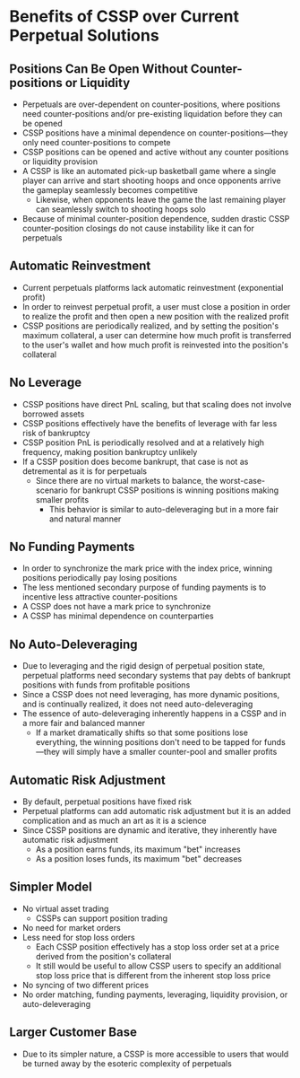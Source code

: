 # Benefits of CSSP over Current Perpetual Solutions

## Positions Can Be Open Without Counter-positions or Liquidity

* Perpetuals are over-dependent on counter-positions, where positions need counter-positions and/or pre-existing liquidation before they can be opened
* CSSP positions have a minimal dependence on counter-positions—they only need counter-positions to compete
* CSSP positions can be opened and active without any counter positions or liquidity provision
* A CSSP is like an automated pick-up basketball game where a single player can arrive and start shooting hoops and once opponents arrive the gameplay seamlessly becomes competitive
  * Likewise, when opponents leave the game the last remaining player can seamlessly switch to shooting hoops solo
* Because of minimal counter-position dependence, sudden drastic CSSP counter-position closings do not cause instability like it can for perpetuals

## Automatic Reinvestment

* Current perpetuals platforms lack automatic reinvestment (exponential profit)
* In order to reinvest perpetual profit, a user must close a position in order to realize the profit and then open a new position with the realized profit
* CSSP positions are periodically realized, and by setting the position's maximum collateral, a user can determine how much profit is transferred to the user's wallet and how much profit is reinvested into the position's collateral

## No Leverage

* CSSP positions have direct PnL scaling, but that scaling does not involve borrowed assets
* CSSP positions effectively have the benefits of leverage with far less risk of bankruptcy
* CSSP position PnL is periodically resolved and at a relatively high frequency, making position bankruptcy unlikely
* If a CSSP position does become bankrupt, that case is not as detremental as it is for perpetuals
  * Since there are no virtual markets to balance, the worst-case-scenario for bankrupt CSSP positions is winning positions making smaller profits
    * This behavior is similar to auto-deleveraging but in a more fair and natural manner

## No Funding Payments

* In order to synchronize the mark price with the index price, winning positions periodically pay losing positions
* The less mentioned secondary purpose of funding payments is to incentive less attractive counter-positions
* A CSSP does not have a mark price to synchronize
* A CSSP has minimal dependence on counterparties

## No Auto-Deleveraging

* Due to leveraging and the rigid design of perpetual position state, perpetual platforms need secondary systems that pay debts of bankrupt positions with funds from profitable positions
* Since a CSSP does not need leveraging, has more dynamic positions, and is continually realized, it does not need auto-deleveraging
* The essence of auto-deleveraging inherently happens in a CSSP and in a more fair and balanced manner
  * If a market dramatically shifts so that some positions lose everything, the winning positions don't need to be tapped for funds—they will simply have a smaller counter-pool and smaller profits

## Automatic Risk Adjustment

* By default, perpetual positions have fixed risk
* Perpetual platforms can add automatic risk adjustment but it is an added complication and as much an art as it is a science
* Since CSSP positions are dynamic and iterative, they inherently have automatic risk adjustment
  * As a position earns funds, its maximum "bet" increases
  * As a position loses funds, its maximum "bet" decreases

## Simpler Model

* No virtual asset trading
  * CSSPs can support position trading
* No need for market orders
* Less need for stop loss orders
  * Each CSSP position effectively has a stop loss order set at a price derived from the position's collateral
  * It still would be useful to allow CSSP users to specify an additional stop loss price that is different from the inherent stop loss price
* No syncing of two different prices
* No order matching, funding payments, leveraging, liquidity provision, or auto-deleveraging

## Larger Customer Base

* Due to its simpler nature, a CSSP is more accessible to users that would be turned away by the esoteric complexity of perpetuals
